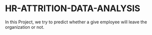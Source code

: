 # HR-ATTRITION-DATA-ANALYSIS
In this Project, we try to predict whether a give employee will leave the organization or not.
